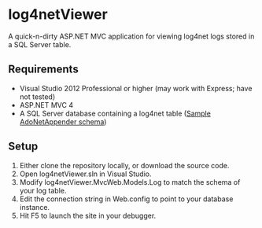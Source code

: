 log4netViewer
=============

A quick-n-dirty ASP.NET MVC application for viewing log4net logs stored in a SQL Server table.


Requirements
------------

* Visual Studio 2012 Professional or higher (may work with Express; have not tested)
* ASP.NET MVC 4
* A SQL Server database containing a log4net table ([Sample AdoNetAppender schema](http://logging.apache.org/log4net/release/config-examples.html#adonetappender-mssql))


Setup
-----

1.  Either clone the repository locally, or download the source code.
2.  Open log4netViewer.sln in Visual Studio.
3.  Modify log4netViewer.MvcWeb.Models.Log to match the schema of your log table.
4.  Edit the connection string in Web.config to point to your database instance.
5.  Hit F5 to launch the site in your debugger.
